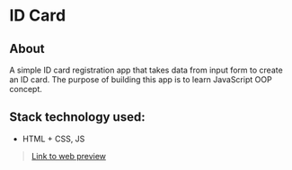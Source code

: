 # ID Card

## About
A simple ID card registration app that takes data from input form to create an ID card. The purpose of building this app is to learn JavaScript OOP concept.

## Stack technology used:
* HTML + CSS, JS

> [Link to web preview](https://anassasp.github.io/id-card/)
